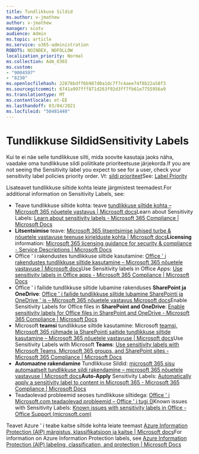 ```yaml
---
title: Tundlikkuse Sildid
ms.author: v-jmathew
author: v-jmathew
manager: scotv
audience: Admin
ms.topic: article
ms.service: o365-administration
ROBOTS: NOINDEX, NOFOLLOW
localization_priority: Normal
ms.collection: Adm_O365
ms.custom:
- "9004597"
- "8230"
ms.openlocfilehash: 22878bdff6b987d0a1dc7f7c4aee74f8b22a58f3
ms.sourcegitcommit: 6741a997fff871d263f92d3ff7fb61e7755956a9
ms.translationtype: MT
ms.contentlocale: et-EE
ms.lasthandoff: 03/04/2021
ms.locfileid: "50481440"
---
```

# <a name="sensitivity-labels"></a><span data-ttu-id="0d572-102">Tundlikkuse Sildid</span><span class="sxs-lookup"><span data-stu-id="0d572-102">Sensitivity Labels</span></span>

<span data-ttu-id="0d572-103">Kui te ei näe selle tundlikkuse silti, mida soovite kasutaja jaoks näha, vaadake oma tundlikkuse sildi poliitikate prioriteetsuse järjekorda.</span><span class="sxs-lookup"><span data-stu-id="0d572-103">If you are not seeing the Sensitivity label you expect to see for a user, check your sensitivity label policies priority order.</span></span> <span data-ttu-id="0d572-104">Vt: [sildi prioriteet](https://docs.microsoft.com/microsoft-365/compliance/sensitivity-labels)</span><span class="sxs-lookup"><span data-stu-id="0d572-104">See: [Label Priority](https://docs.microsoft.com/microsoft-365/compliance/sensitivity-labels)</span></span>

<span data-ttu-id="0d572-105">Lisateavet tundlikkuse siltide kohta leiate järgmistest teemadest.</span><span class="sxs-lookup"><span data-stu-id="0d572-105">For additional information on Sensitivity Labels, see:</span></span>

- <span data-ttu-id="0d572-106">Teave tundlikkuse siltide kohta: teave [tundlikkuse siltide kohta – Microsoft 365 nõuetele vastavus | Microsoft docs](https://docs.microsoft.com/microsoft-365/compliance/sensitivity-labels)</span><span class="sxs-lookup"><span data-stu-id="0d572-106">Learn about Sensitivity Labels: [Learn about sensitivity labels - Microsoft 365 Compliance | Microsoft Docs](https://docs.microsoft.com/microsoft-365/compliance/sensitivity-labels)</span></span>
- <span data-ttu-id="0d572-107">**Litsentsimise** teave: [Microsoft 365 litsentsimise juhised turbe & nõuetele vastavuse teenuse kirjelduste kohta | Microsoft docs](https://docs.microsoft.com/office365/servicedescriptions/microsoft-365-service-descriptions/microsoft-365-tenantlevel-services-licensing-guidance/microsoft-365-security-compliance-licensing-guidance#information-protection)</span><span class="sxs-lookup"><span data-stu-id="0d572-107">**Licensing** information: [Microsoft 365 licensing guidance for security & compliance - Service Descriptions | Microsoft Docs](https://docs.microsoft.com/office365/servicedescriptions/microsoft-365-service-descriptions/microsoft-365-tenantlevel-services-licensing-guidance/microsoft-365-security-compliance-licensing-guidance#information-protection)</span></span>
- <span data-ttu-id="0d572-108">Office ' i rakendustes tundlikkuse siltide kasutamine: [Office ' i rakendustes tundlikkuse siltide kasutamine – Microsoft 365 nõuetele vastavuse | Microsoft docs](https://docs.microsoft.com/microsoft-365/compliance/sensitivity-labels-office-apps)</span><span class="sxs-lookup"><span data-stu-id="0d572-108">Use Sensitivity labels in Office Apps: [Use sensitivity labels in Office apps - Microsoft 365 Compliance | Microsoft Docs](https://docs.microsoft.com/microsoft-365/compliance/sensitivity-labels-office-apps)</span></span>
- <span data-ttu-id="0d572-109">Office ' i failide tundlikkuse siltide lubamine rakenduses **SharePoint ja OneDrive**: [Office ' i failide tundlikkuse siltide lubamine SharePointi ja OneDrive ' is – Microsoft 365 nõuetele vastavus Microsoft docs](https://docs.microsoft.com/microsoft-365/compliance/sensitivity-labels-sharepoint-onedrive-files)</span><span class="sxs-lookup"><span data-stu-id="0d572-109">Enable Sensitivity Labels for Office files in **SharePoint and OneDrive**: [Enable sensitivity labels for Office files in SharePoint and OneDrive - Microsoft 365 Compliance | Microsoft Docs](https://docs.microsoft.com/microsoft-365/compliance/sensitivity-labels-sharepoint-onedrive-files)</span></span>
- <span data-ttu-id="0d572-110">Microsoft **teamsi** tundlikkuse siltide kasutamine: Microsoft [teamsi, Microsoft 365 rühmade ja SharePointi saitide tundlikkuse siltide kasutamine – Microsoft 365 nõuetele vastavuse | Microsoft docs](https://docs.microsoft.com/microsoft-365/compliance/sensitivity-labels-teams-groups-sites)</span><span class="sxs-lookup"><span data-stu-id="0d572-110">Use Sensitivity Labels with Microsoft **Teams**: [Use sensitivity labels with Microsoft Teams, Microsoft 365 groups, and SharePoint sites - Microsoft 365 Compliance | Microsoft Docs](https://docs.microsoft.com/microsoft-365/compliance/sensitivity-labels-teams-groups-sites)</span></span>
- <span data-ttu-id="0d572-111">**Automaatne rakendamine** Tundlikkuse Sildid: [microsoft 365 sisu automaatselt tundlikkuse sildi rakendamine – microsoft 365 nõuetele vastavuse | Microsoft docs](https://docs.microsoft.com/microsoft-365/compliance/apply-sensitivity-label-automatically)</span><span class="sxs-lookup"><span data-stu-id="0d572-111">**Auto-Apply** Sensitivity Labels: [Automatically apply a sensitivity label to content in Microsoft 365 - Microsoft 365 Compliance | Microsoft Docs](https://docs.microsoft.com/microsoft-365/compliance/apply-sensitivity-label-automatically)</span></span>
- <span data-ttu-id="0d572-112">Teadaolevad probleemid seoses tundlikkuse siltidega: [Office ' i Microsoft.com teadaolevad probleemid – Office ' i tugi ()](https://support.microsoft.com/office/known-issues-with-sensitivity-labels-in-office-b169d687-2bbd-4e21-a440-7da1b2743edc)</span><span class="sxs-lookup"><span data-stu-id="0d572-112">Known issues with Sensitivity Labels: [Known issues with sensitivity labels in Office - Office Support (microsoft.com)](https://support.microsoft.com/office/known-issues-with-sensitivity-labels-in-office-b169d687-2bbd-4e21-a440-7da1b2743edc)</span></span>

<span data-ttu-id="0d572-113">Teavet Azure ' i teabe kaitse siltide kohta leiate teemast [Azure Information Protection (AIP) märgistus, klassifikatsioon ja kaitse | Microsoft docs](https://docs.microsoft.com/azure/information-protection/aip-classification-and-protection)</span><span class="sxs-lookup"><span data-stu-id="0d572-113">For information on Azure Information Protection labels, see [Azure Information Protection (AIP) labeling, classification, and protection | Microsoft Docs](https://docs.microsoft.com/azure/information-protection/aip-classification-and-protection)</span></span>
